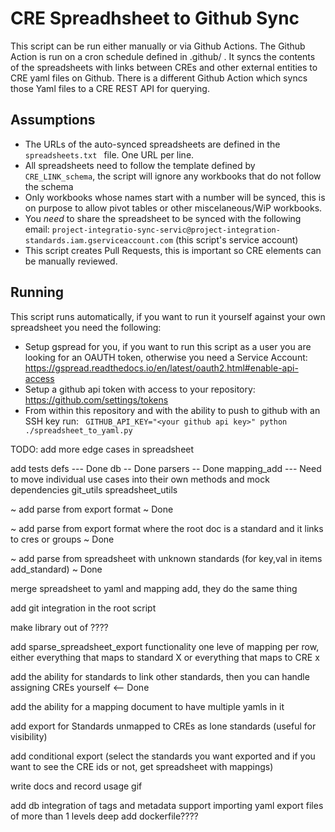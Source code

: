 CRE Spreadhsheet to Github Sync
===============================

This script can be run either manually or via Github Actions.
The Github Action is run on a cron schedule defined in .github/ .
It syncs the contents of the spreadsheets with links between CREs and other external entities to CRE yaml files on Github.
There is a different Github Action which syncs those Yaml files to a CRE REST API for querying.


Assumptions
-----------
* The URLs of the auto-synced spreadsheets are defined in the ```spreadsheets.txt ``` file. One URL per line.
* All spreadsheets need to follow the template defined by ```CRE_LINK_schema```, the script will ignore any workbooks that do not follow the schema
* Only workbooks whose names start with a number will be synced, this is on purpose to allow pivot tables or other miscelaneous/WiP workbooks.
* You _need_ to share the spreadsheet to be synced with the following email: ```project-integratio-sync-servic@project-integration-standards.iam.gserviceaccount.com``` (this script's service account)
* This script creates Pull Requests, this is important so CRE elements can be manually reviewed.

Running
-------
This script runs automatically, if you want to run it yourself against your own spreadsheet you need the following:
* Setup gspread for you, if you want to run this script as a user you are looking for an OAUTH token, otherwise you need a Service Account: https://gspread.readthedocs.io/en/latest/oauth2.html#enable-api-access
* Setup a github api token with access to your repository: https://github.com/settings/tokens
* From within this repository and with the ability to push to github with an SSH key run:
``` GITHUB_API_KEY="<your github api key>" python ./spreadsheet_to_yaml.py```







TODO: 
add more edge cases in spreadsheet

add tests
    defs --- Done
    db -- Done
    parsers -- Done
    mapping_add   --- Need to move individual use cases into their own methods and mock dependencies 
    git_utils
    spreadsheet_utils

~ add parse from export format ~ Done

~ add parse from export format where the root doc is a standard and it links to cres or groups ~ Done

~ add parse from spreadsheet with unknown standards (for key,val in items add_standard) ~ Done

merge spreadsheet to yaml and mapping add, they do the same thing

add git integration in the root script

make library out of ????

add sparse_spreadsheet_export functionality one leve of mapping per row, either everything that maps to standard X or everything that maps to CRE x

add the ability for standards to link other standards, then you can handle assigning CREs yourself  <-- Done 

add the ability for a mapping document to have multiple yamls in it

add export for Standards unmapped to CREs as lone standards (useful for visibility)

add conditional export (select the standards you want exported and if you want to see the CRE ids or not, get spreadsheet with mappings)

write docs and record usage gif

add db integration of tags and metadata
support importing yaml export files of more than 1 levels deep
add dockerfile????
